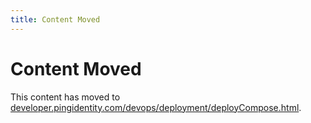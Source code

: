 ```yaml
---
title: Content Moved
---
```

# Content Moved

This content has moved to [developer.pingidentity.com/devops/deployment/deployCompose.html](https://developer.pingidentity.com/devops/deployment/deployCompose.html).
